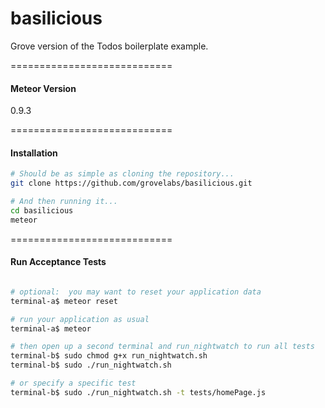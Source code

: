 basilicious
============================

Grove version of the Todos boilerplate example.

============================
#### Meteor Version
0.9.3


============================
#### Installation

````sh
# Should be as simple as cloning the repository...  
git clone https://github.com/grovelabs/basilicious.git

# And then running it...
cd basilicious
meteor
````


============================
#### Run Acceptance Tests

````sh

# optional:  you may want to reset your application data
terminal-a$ meteor reset

# run your application as usual
terminal-a$ meteor

# then open up a second terminal and run_nightwatch to run all tests
terminal-b$ sudo chmod g+x run_nightwatch.sh
terminal-b$ sudo ./run_nightwatch.sh

# or specify a specific test
terminal-b$ sudo ./run_nightwatch.sh -t tests/homePage.js

````
